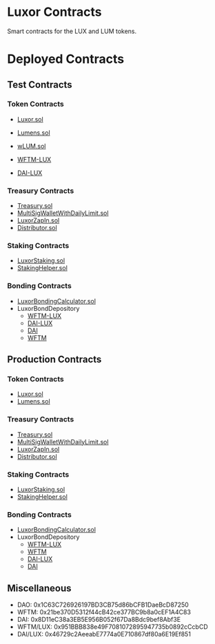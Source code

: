 # Luxor Contracts
Smart contracts for the LUX and LUM tokens.

# Deployed Contracts
## Test Contracts
### Token Contracts
- [Luxor.sol](https://ftmscan.com/address/0x01ABFdF9AA9B1689f5497409112e327B51397783#code)
- [Lumens.sol](https://ftmscan.com/address/0x204Fd448DED97A87A442a512768503e3fd175d70#code)
- [wLUM.sol](https://ftmscan.com/address/0x191d2e37220Ce03BC0B83E19c23a1f6e4133A7b1#code)

- [WFTM-LUX](https://ftmscan.com/address/0x977d428e3Fca17118ed3d68907845591fB2B7fd7#code)
- [DAI-LUX](https://ftmscan.com/address/0xf21e7307F8A0C18bF72fe3880EFe82868cC7EeB5#code)

### Treasury Contracts
- [Treasury.sol](https://ftmscan.com/address/0x37489dBC4D2420C5ece0ab0F90886a69a683E75F#code)
- [MultiSigWalletWithDailyLimit.sol](https://ftmscan.com/address/0xFa5Ebc2731ec2292bc4Cdc192d2a5f6F4B312e92#code)
- [LuxorZapIn.sol](https://ftmscan.com/address/0xaf7060B7821A51293462710484FF78FEAb57fbA6#code)
- [Distributor.sol](https://ftmscan.com/address/0xd10F561cf345F86A132Feeb4E781Ba2DdF85cb29#code)

### Staking Contracts
- [LuxorStaking.sol](https://ftmscan.com/address/0xa528f9142D4131490bBA0D9d70288730F8A6205E#code)
- [StakingHelper.sol](https://ftmscan.com/address/0x4De6029b9091b5Ba081e182c0Cf0E5788752EdF7#code)

### Bonding Contracts
- [LuxorBondingCalculator.sol](https://ftmscan.com/address/0xB95DBA7709418B08C3100B3D8D1aAcA073F09F51#code)
- LuxorBondDepository
    - [WFTM-LUX](https://ftmscan.com/address/0xD1aBB2e4b53BFfba07eE8c13D9Ea02EE2b5F45df#code)
    - [DAI-LUX](https://ftmscan.com/address/0x115D63A73Ab988b5f8a2bc61682803D82bbe01b0#code)
    - [DAI](https://ftmscan.com/address/0xe36B6905ED81141CCE7f4B67d28EFBf5E6a26d0B#code)
    - [WFTM](https://ftmscan.com/address/0xa2967b2DACa73cE9D1f89f399F9B8E9810C20934#code)


## Production Contracts

### Token Contracts
- [Luxor.sol](https://ftmscan.com/address/0x6671E20b83Ba463F270c8c75dAe57e3Cc246cB2b#code)
- [Lumens.sol](https://ftmscan.com/address/0x4290b33158F429F40C0eDc8f9b9e5d8C5288800c#code)

### Treasury Contracts
- [Treasury.sol](https://ftmscan.com/address/0xDF2A28Cc2878422354A93fEb05B41Bd57d71DB24#code)
- [MultiSigWalletWithDailyLimit.sol](https://ftmscan.com/address/0xFa5Ebc2731ec2292bc4Cdc192d2a5f6F4B312e92#code)
- [LuxorZapIn.sol](https://ftmscan.com/address/0x34473F7aCEFF5b258a26eCaB8E7134d2762414ea#code)
- [Distributor.sol](https://ftmscan.com/address/0x032f6db264E78885E156F04564344F4c1C59101f#code)


### Staking Contracts
- [LuxorStaking.sol](https://ftmscan.com/address/0xf3F0BCFd430085e198466cdCA4Db8C2Af47f0802#code)
- [StakingHelper.sol](https://ftmscan.com/address/0x49a359BB873E4DfC9B07b3E32ee404c4e8ED14e7#code)

### Bonding Contracts
- [LuxorBondingCalculator.sol](https://ftmscan.com/address/0x6e2bd6d4654226C752A0bC753A3f9Cd6F569B6cB#code)
- LuxorBondDepository
    - [WFTM-LUX](https://ftmscan.com/address/0x6fB6368e59621eD69639a44C7b39930780cCCE51#code)
    - [WFTM](https://ftmscan.com/address/0x60509400CFC30f3F468630EfD8bB08D864564D72#code)
    - [DAI-LUX](https://ftmscan.com/address/0x194C771f142751A0368aE9E92dC4eF7E0B5327D5#code)
    - [DAI](https://ftmscan.com/address/0x4D30bF2166B2F4eB61913Bdff00d67D8BA0657E1#code)



## Miscellaneous
- DAO: 0x1C63C726926197BD3CB75d86bCFB1DaeBcD87250
- WFTM: 0x21be370D5312f44cB42ce377BC9b8a0cEF1A4C83
- DAI: 0x8D11eC38a3EB5E956B052f67Da8Bdc9bef8Abf3E
- WFTM/LUX: 0x951BBB838e49F7081072895947735b0892cCcbCD
- DAI/LUX: 0x46729c2AeeabE7774a0E710867df80a6E19Ef851
